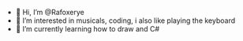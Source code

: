 - 👋 Hi, I’m @Rafoxerye
- 👀 I’m interested in musicals, coding, i also like playing the keyboard
- 🌱 I’m currently learning how to draw and C#

<!---
Rafoxerye/Rafoxerye is a ✨ special ✨ repository because its `README.md` (this file) appears on your GitHub profile.
You can click the Preview link to take a look at your changes.
--->
